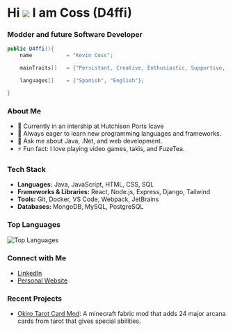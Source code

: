 Hi ![](https://user-images.githubusercontent.com/18350557/176309783-0785949b-9127-417c-8b55-ab5a4333674e.gif) I am Coss (D4ffi)
======================================================================================================================================

### Modder and future Software Developer

```java
public D4ffi(){
    name           = "Kevin Coss";

    mainTraits[]   = {"Persistant, Creative, Enthusiastic, Supportive, Adaptive"};

    languages[]    = {"Spanish", "English"};

}
```
### About Me

- 💼 Currently in an intership at Hutchison Ports Icave
- 🌱 Always eager to learn new programming languages and frameworks.
- 💬 Ask me about Java, .Net, and web development.
- ⚡ Fun fact: I love playing video games, takis, and FuzeTea.

### Tech Stack

- **Languages:** Java, JavaScript, HTML, CSS, SQL
- **Frameworks & Libraries:** React, Node.js, Express, Django, Tailwind
- **Tools:** Git, Docker, VS Code, Webpack, JetBrains
- **Databases:** MongoDB, MySQL, PostgreSQL

### Top Languages

![Top Languages](https://github-readme-stats.vercel.app/api/top-langs/?username=D4ffi&layout=compact&theme=radical)

### Connect with Me

- [LinkedIn](https://www.linkedin.com/in/kevin-coss-25427225b/)
- [Personal Website](https://www.bydaffi.com)

### Recent Projects

- [Okiro Tarot Card Mod](https://www.curseforge.com/minecraft/mc-mods/okiro-tarot-cards): A minecraft fabric mod that adds 24 major arcana cards from tarot that gives special abilities.
